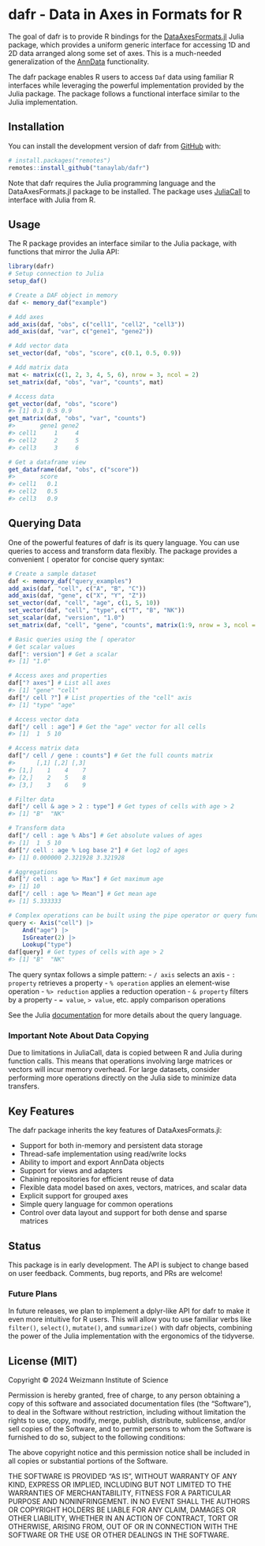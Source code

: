 
<!-- README.md is generated from README.Rmd. Please edit that file -->

# dafr - Data in Axes in Formats for R

<!-- badges: start -->
<!-- badges: end -->

The goal of dafr is to provide R bindings for the
[DataAxesFormats.jl](https://github.com/tanaylab/DataAxesFormats.jl)
Julia package, which provides a uniform generic interface for accessing
1D and 2D data arranged along some set of axes. This is a much-needed
generalization of the [AnnData](https://github.com/scverse/anndata)
functionality.

The dafr package enables R users to access `Daf` data using familiar R
interfaces while leveraging the powerful implementation provided by the
Julia package. The package follows a functional interface similar to the
Julia implementation.

## Installation

You can install the development version of dafr from
[GitHub](https://github.com/) with:

``` r
# install.packages("remotes")
remotes::install_github("tanaylab/dafr")
```

Note that dafr requires the Julia programming language and the
DataAxesFormats.jl package to be installed. The package uses
[JuliaCall](https://github.com/Non-Contradiction/JuliaCall) to interface
with Julia from R.

## Usage

The R package provides an interface similar to the Julia package, with
functions that mirror the Julia API:

``` r
library(dafr)
# Setup connection to Julia
setup_daf()
```

``` r
# Create a DAF object in memory
daf <- memory_daf("example")

# Add axes
add_axis(daf, "obs", c("cell1", "cell2", "cell3"))
add_axis(daf, "var", c("gene1", "gene2"))

# Add vector data
set_vector(daf, "obs", "score", c(0.1, 0.5, 0.9))

# Add matrix data
mat <- matrix(c(1, 2, 3, 4, 5, 6), nrow = 3, ncol = 2)
set_matrix(daf, "obs", "var", "counts", mat)

# Access data
get_vector(daf, "obs", "score")
#> [1] 0.1 0.5 0.9
get_matrix(daf, "obs", "var", "counts")
#>       gene1 gene2
#> cell1     1     4
#> cell2     2     5
#> cell3     3     6

# Get a dataframe view
get_dataframe(daf, "obs", c("score"))
#>       score
#> cell1   0.1
#> cell2   0.5
#> cell3   0.9
```

## Querying Data

One of the powerful features of dafr is its query language. You can use
queries to access and transform data flexibly. The package provides a
convenient `[` operator for concise query syntax:

``` r
# Create a sample dataset
daf <- memory_daf("query_examples")
add_axis(daf, "cell", c("A", "B", "C"))
add_axis(daf, "gene", c("X", "Y", "Z"))
set_vector(daf, "cell", "age", c(1, 5, 10))
set_vector(daf, "cell", "type", c("T", "B", "NK"))
set_scalar(daf, "version", "1.0")
set_matrix(daf, "cell", "gene", "counts", matrix(1:9, nrow = 3, ncol = 3))

# Basic queries using the [ operator
# Get scalar values
daf[": version"] # Get a scalar
#> [1] "1.0"

# Access axes and properties
daf["? axes"] # List all axes
#> [1] "gene" "cell"
daf["/ cell ?"] # List properties of the "cell" axis
#> [1] "type" "age"

# Access vector data
daf["/ cell : age"] # Get the "age" vector for all cells
#> [1]  1  5 10

# Access matrix data
daf["/ cell / gene : counts"] # Get the full counts matrix
#>      [,1] [,2] [,3]
#> [1,]    1    4    7
#> [2,]    2    5    8
#> [3,]    3    6    9

# Filter data
daf["/ cell & age > 2 : type"] # Get types of cells with age > 2
#> [1] "B"  "NK"

# Transform data
daf["/ cell : age % Abs"] # Get absolute values of ages
#> [1]  1  5 10
daf["/ cell : age % Log base 2"] # Get log2 of ages
#> [1] 0.000000 2.321928 3.321928

# Aggregations
daf["/ cell : age %> Max"] # Get maximum age
#> [1] 10
daf["/ cell : age %> Mean"] # Get mean age
#> [1] 5.333333

# Complex operations can be built using the pipe operator or query functions
query <- Axis("cell") |>
    And("age") |>
    IsGreater(2) |>
    Lookup("type")
daf[query] # Get types of cells with age > 2
#> [1] "B"  "NK"
```

The query syntax follows a simple pattern: - `/ axis` selects an axis -
`: property` retrieves a property - `% operation` applies an
element-wise operation - `%> reduction` applies a reduction operation -
`& property` filters by a property - `= value`, `> value`, etc. apply
comparison operations

See the Julia
[documentation](https://tanaylab.github.io/DataAxesFormats.jl/v0.1.2/queries.html)
for more details about the query language.

### Important Note About Data Copying

Due to limitations in JuliaCall, data is copied between R and Julia
during function calls. This means that operations involving large
matrices or vectors will incur memory overhead. For large datasets,
consider performing more operations directly on the Julia side to
minimize data transfers.

## Key Features

The dafr package inherits the key features of DataAxesFormats.jl:

- Support for both in-memory and persistent data storage
- Thread-safe implementation using read/write locks
- Ability to import and export AnnData objects
- Support for views and adapters
- Chaining repositories for efficient reuse of data
- Flexible data model based on axes, vectors, matrices, and scalar data
- Explicit support for grouped axes
- Simple query language for common operations
- Control over data layout and support for both dense and sparse
  matrices

## Status

This package is in early development. The API is subject to change based
on user feedback. Comments, bug reports, and PRs are welcome!

### Future Plans

In future releases, we plan to implement a dplyr-like API for dafr to
make it even more intuitive for R users. This will allow you to use
familiar verbs like `filter()`, `select()`, `mutate()`, and
`summarize()` with dafr objects, combining the power of the Julia
implementation with the ergonomics of the tidyverse.

## License (MIT)

Copyright © 2024 Weizmann Institute of Science

Permission is hereby granted, free of charge, to any person obtaining a
copy of this software and associated documentation files (the
“Software”), to deal in the Software without restriction, including
without limitation the rights to use, copy, modify, merge, publish,
distribute, sublicense, and/or sell copies of the Software, and to
permit persons to whom the Software is furnished to do so, subject to
the following conditions:

The above copyright notice and this permission notice shall be included
in all copies or substantial portions of the Software.

THE SOFTWARE IS PROVIDED “AS IS”, WITHOUT WARRANTY OF ANY KIND, EXPRESS
OR IMPLIED, INCLUDING BUT NOT LIMITED TO THE WARRANTIES OF
MERCHANTABILITY, FITNESS FOR A PARTICULAR PURPOSE AND NONINFRINGEMENT.
IN NO EVENT SHALL THE AUTHORS OR COPYRIGHT HOLDERS BE LIABLE FOR ANY
CLAIM, DAMAGES OR OTHER LIABILITY, WHETHER IN AN ACTION OF CONTRACT,
TORT OR OTHERWISE, ARISING FROM, OUT OF OR IN CONNECTION WITH THE
SOFTWARE OR THE USE OR OTHER DEALINGS IN THE SOFTWARE.
